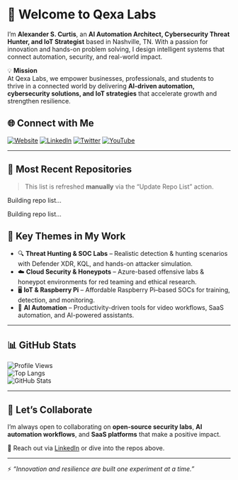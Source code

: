 # 👋 Welcome to Qexa Labs  

I’m **Alexander S. Curtis**, an **AI Automation Architect, Cybersecurity Threat Hunter, and IoT Strategist** based in Nashville, TN. With a passion for innovation and hands-on problem solving, I design intelligent systems that connect automation, security, and real-world impact.  

💡 **Mission**  
At Qexa Labs, we empower businesses, professionals, and students to thrive in a connected world by delivering **AI-driven automation, cybersecurity solutions, and IoT strategies** that accelerate growth and strengthen resilience.  

## 🌐 Connect with Me

[![Website](https://img.shields.io/badge/Website-qexa.com-blue?logo=google-chrome)](https://qexa.com)
[![LinkedIn](https://img.shields.io/badge/LinkedIn-Alexander%20S.%20Curtis-blue?logo=linkedin)](https://www.linkedin.com/in/alexanderscurtis)
[![Twitter](https://img.shields.io/badge/Twitter-@alexandercurtis-blue?logo=twitter)](https://x.com/alexandercurtis)
[![YouTube](https://img.shields.io/badge/YouTube-@alexanderscurtis-red?logo=youtube)](https://www.youtube.com/@alexanderscurtis)

---

## 📂 Most Recent Repositories

> This list is refreshed **manually** via the “Update Repo List” action.

<!-- REPO_TABLE_START -->
Building repo list…
<!-- REPO_TABLE_END -->


<!-- REPO_TABLE_START -->
Building repo list…
<!-- REPO_TABLE_END -->


## 🔑 Key Themes in My Work

- 🔍 **Threat Hunting & SOC Labs** – Realistic detection & hunting scenarios with Defender XDR, KQL, and hands-on attacker simulation.  
- ☁️ **Cloud Security & Honeypots** – Azure-based offensive labs & honeypot environments for red teaming and ethical research.  
- 🖥️ **IoT & Raspberry Pi** – Affordable Raspberry Pi–based SOCs for training, detection, and monitoring.  
- 🤖 **AI Automation** – Productivity-driven tools for video workflows, SaaS automation, and AI-powered assistants.  

---

## 📊 GitHub Stats

![Profile Views](https://komarev.com/ghpvc/?username=qexa&color=blue)  
![Top Langs](https://github-readme-stats.vercel.app/api/top-langs/?username=qexa&layout=compact&theme=tokyonight)  
![GitHub Stats](https://github-readme-stats.vercel.app/api?username=qexa&show_icons=true&theme=tokyonight)

---

## 🤝 Let’s Collaborate

I’m always open to collaborating on **open-source security labs**, **AI automation workflows**, and **SaaS platforms** that make a positive impact.  

📩 Reach out via [LinkedIn](https://www.linkedin.com/in/alexanderscurtis) or dive into the repos above.  

---

⚡ *“Innovation and resilience are built one experiment at a time.”*
